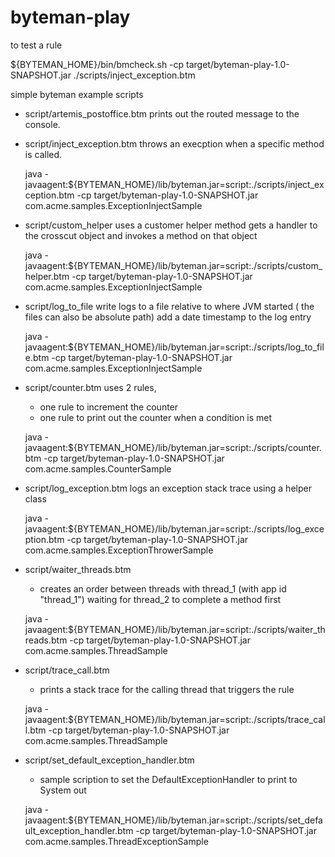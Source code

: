 # byteman-play

to test a rule

${BYTEMAN_HOME}/bin/bmcheck.sh -cp target/byteman-play-1.0-SNAPSHOT.jar ./scripts/inject_exception.btm




simple byteman example scripts

- script/artemis_postoffice.btm
  prints out the routed message to the console.

- script/inject_exception.btm
   throws an execption when a specific method is called.

    java  -javaagent:${BYTEMAN_HOME}/lib/byteman.jar=script:./scripts/inject_exception.btm -cp target/byteman-play-1.0-SNAPSHOT.jar com.acme.samples.ExceptionInjectSample

- script/custom_helper
    uses a customer helper method
    gets a handler to the crosscut object and invokes a method on that object

    java  -javaagent:${BYTEMAN_HOME}/lib/byteman.jar=script:./scripts/custom_helper.btm -cp target/byteman-play-1.0-SNAPSHOT.jar com.acme.samples.ExceptionInjectSample


- script/log_to_file
    write logs to a file relative to where JVM started ( the files can also be absolute path)
    add a date timestamp to the log entry

    java  -javaagent:${BYTEMAN_HOME}/lib/byteman.jar=script:./scripts/log_to_file.btm -cp target/byteman-play-1.0-SNAPSHOT.jar com.acme.samples.ExceptionInjectSample


- script/counter.btm
    uses 2 rules,
    - one rule to increment the counter
    - one rule to print out the counter when a condition is met

    java  -javaagent:${BYTEMAN_HOME}/lib/byteman.jar=script:./scripts/counter.btm -cp target/byteman-play-1.0-SNAPSHOT.jar com.acme.samples.CounterSample


- script/log_exception.btm
    logs an exception stack trace using a helper class        

    java -javaagent:${BYTEMAN_HOME}/lib/byteman.jar=script:./scripts/log_exception.btm -cp target/byteman-play-1.0-SNAPSHOT.jar  com.acme.samples.ExceptionThrowerSample


- script/waiter_threads.btm
    - creates an order between threads with thread_1 (with app id "thread_1") waiting for thread_2 to complete a method first

    java -javaagent:${BYTEMAN_HOME}/lib/byteman.jar=script:./scripts/waiter_threads.btm -cp target/byteman-play-1.0-SNAPSHOT.jar com.acme.samples.ThreadSample

- script/trace_call.btm
    - prints a stack trace for the calling thread that triggers the rule

    java -javaagent:${BYTEMAN_HOME}/lib/byteman.jar=script:./scripts/trace_call.btm -cp target/byteman-play-1.0-SNAPSHOT.jar com.acme.samples.ThreadSample

 - script/set_default_exception_handler.btm
    - sample scription to set the DefaultExceptionHandler to print to System out

    java -javaagent:${BYTEMAN_HOME}/lib/byteman.jar=script:./scripts/set_default_exception_handler.btm -cp target/byteman-play-1.0-SNAPSHOT.jar com.acme.samples.ThreadExceptionSample